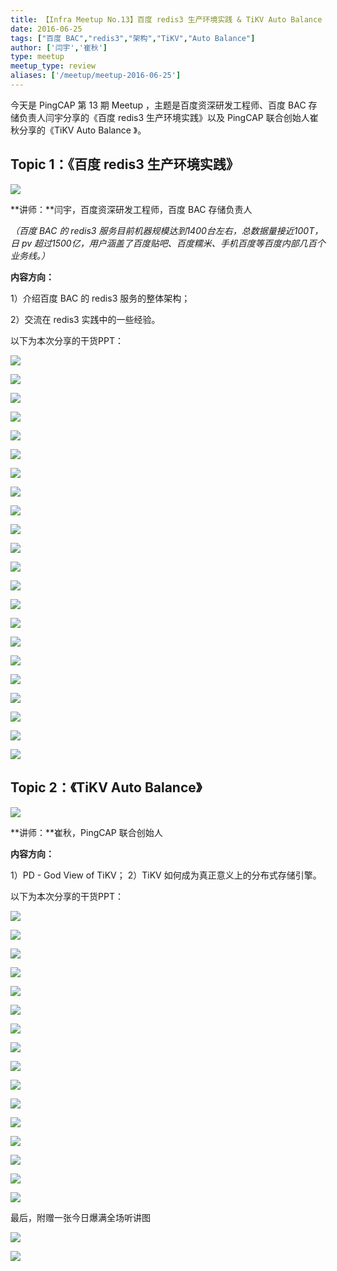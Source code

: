 ```yaml
---
title: 【Infra Meetup No.13】百度 redis3 生产环境实践 & TiKV Auto Balance
date: 2016-06-25
tags: ["百度 BAC","redis3","架构","TiKV","Auto Balance"]
author: ['闫宇','崔秋']
type: meetup
meetup_type: review
aliases: ['/meetup/meetup-2016-06-25']
---
```


今天是 PingCAP 第 13 期 Meetup ，主题是百度资深研发工程师、百度 BAC 存储负责人闫宇分享的《百度 redis3 生产环境实践》以及 PingCAP 联合创始人崔秋分享的《TiKV Auto Balance 》。

## Topic 1：《百度 redis3 生产环境实践》

![](https://upload-images.jianshu.io/upload_images/542677-100ce9780aaea02e?imageMogr2/auto-orient/strip%7CimageView2/2/w/1240)

**讲师：**闫宇，百度资深研发工程师，百度 BAC 存储负责人

*（百度 BAC 的 redis3 服务目前机器规模达到1400台左右，总数据量接近100T，日 pv 超过1500亿，用户涵盖了百度贴吧、百度糯米、手机百度等百度内部几百个业务线。）*

**内容方向：**

1）介绍百度 BAC 的 redis3 服务的整体架构；

2）交流在 redis3 实践中的一些经验。

以下为本次分享的干货PPT：

![](https://upload-images.jianshu.io/upload_images/542677-71c61abc09e53599?imageMogr2/auto-orient/strip%7CimageView2/2/w/1240)

![](https://upload-images.jianshu.io/upload_images/542677-b567cbd21a2fdc6f?imageMogr2/auto-orient/strip%7CimageView2/2/w/1240)

![](https://upload-images.jianshu.io/upload_images/542677-36ef16866ac31a1b?imageMogr2/auto-orient/strip%7CimageView2/2/w/1240)

![](https://upload-images.jianshu.io/upload_images/542677-ca78becdaad2ff3b?imageMogr2/auto-orient/strip%7CimageView2/2/w/1240)

![](https://upload-images.jianshu.io/upload_images/542677-86d309a20d00c27d?imageMogr2/auto-orient/strip%7CimageView2/2/w/1240)

![](https://upload-images.jianshu.io/upload_images/542677-cb794303348131f2?imageMogr2/auto-orient/strip%7CimageView2/2/w/1240)

![](https://upload-images.jianshu.io/upload_images/542677-c4826011443db78d?imageMogr2/auto-orient/strip%7CimageView2/2/w/1240)

![](https://upload-images.jianshu.io/upload_images/542677-5d90ebdd8ad8666c?imageMogr2/auto-orient/strip%7CimageView2/2/w/1240)

![](https://upload-images.jianshu.io/upload_images/542677-9efaa2197c87c60a?imageMogr2/auto-orient/strip%7CimageView2/2/w/1240)

![](https://upload-images.jianshu.io/upload_images/542677-239ae0c85fd32d96?imageMogr2/auto-orient/strip%7CimageView2/2/w/1240)

![](https://upload-images.jianshu.io/upload_images/542677-b4904239a677b6f2?imageMogr2/auto-orient/strip%7CimageView2/2/w/1240)

![](https://upload-images.jianshu.io/upload_images/542677-01adce565d6938c7?imageMogr2/auto-orient/strip%7CimageView2/2/w/1240)

![](https://upload-images.jianshu.io/upload_images/542677-81fc44eb7d4957ba?imageMogr2/auto-orient/strip%7CimageView2/2/w/1240)

![](https://upload-images.jianshu.io/upload_images/542677-19a287c7a268cc2e?imageMogr2/auto-orient/strip%7CimageView2/2/w/1240)

![](https://upload-images.jianshu.io/upload_images/542677-00f472686bb3a375?imageMogr2/auto-orient/strip%7CimageView2/2/w/1240)

![](https://upload-images.jianshu.io/upload_images/542677-0a16d983eeec6330?imageMogr2/auto-orient/strip%7CimageView2/2/w/1240)

![](https://upload-images.jianshu.io/upload_images/542677-bea0dc6be66e9702?imageMogr2/auto-orient/strip%7CimageView2/2/w/1240)

![](https://upload-images.jianshu.io/upload_images/542677-aa62c4ddda54d857?imageMogr2/auto-orient/strip%7CimageView2/2/w/1240)

![](https://upload-images.jianshu.io/upload_images/542677-088f0aed39fc9412?imageMogr2/auto-orient/strip%7CimageView2/2/w/1240)

![](https://upload-images.jianshu.io/upload_images/542677-15cecc5f4aab7381?imageMogr2/auto-orient/strip%7CimageView2/2/w/1240)

![](https://upload-images.jianshu.io/upload_images/542677-0465a549d09a582b?imageMogr2/auto-orient/strip%7CimageView2/2/w/1240)

![](https://upload-images.jianshu.io/upload_images/542677-59eec49c06c8321d?imageMogr2/auto-orient/strip%7CimageView2/2/w/1240)

## Topic 2：《TiKV Auto Balance》

![](https://upload-images.jianshu.io/upload_images/542677-bc3557a716b2db73?imageMogr2/auto-orient/strip%7CimageView2/2/w/1240)

**讲师：**崔秋，PingCAP 联合创始人

**内容方向：**

1）PD - God View of TiKV；
2）TiKV 如何成为真正意义上的分布式存储引擎。

以下为本次分享的干货PPT：

![](https://upload-images.jianshu.io/upload_images/542677-e8441811b53dcbbd?imageMogr2/auto-orient/strip%7CimageView2/2/w/1240)

![](https://upload-images.jianshu.io/upload_images/542677-5b606c712fa40d43?imageMogr2/auto-orient/strip%7CimageView2/2/w/1240)

![](https://upload-images.jianshu.io/upload_images/542677-27fdf8af1098064c?imageMogr2/auto-orient/strip%7CimageView2/2/w/1240)

![](https://upload-images.jianshu.io/upload_images/542677-ee34a5a790d0b049?imageMogr2/auto-orient/strip%7CimageView2/2/w/1240)

![](https://upload-images.jianshu.io/upload_images/542677-a7cc5967f00dde51?imageMogr2/auto-orient/strip%7CimageView2/2/w/1240)

![](https://upload-images.jianshu.io/upload_images/542677-0d9a641e17908676?imageMogr2/auto-orient/strip%7CimageView2/2/w/1240)

![](https://upload-images.jianshu.io/upload_images/542677-b9d36900c60dc4ca?imageMogr2/auto-orient/strip%7CimageView2/2/w/1240)

![](https://upload-images.jianshu.io/upload_images/542677-734962ee7c1e03e7?imageMogr2/auto-orient/strip%7CimageView2/2/w/1240)

![](https://upload-images.jianshu.io/upload_images/542677-3506e6ee41944e0f?imageMogr2/auto-orient/strip%7CimageView2/2/w/1240)

![](https://upload-images.jianshu.io/upload_images/542677-8559af80187f8e32?imageMogr2/auto-orient/strip%7CimageView2/2/w/1240)

![](https://upload-images.jianshu.io/upload_images/542677-b003b267df414597?imageMogr2/auto-orient/strip%7CimageView2/2/w/1240)

![](https://upload-images.jianshu.io/upload_images/542677-f863da0295f6fec9?imageMogr2/auto-orient/strip%7CimageView2/2/w/1240)

![](https://upload-images.jianshu.io/upload_images/542677-d93f62d4340ed86b?imageMogr2/auto-orient/strip%7CimageView2/2/w/1240)

![](https://upload-images.jianshu.io/upload_images/542677-b9f7aaf51abc4918?imageMogr2/auto-orient/strip%7CimageView2/2/w/1240)

![](https://upload-images.jianshu.io/upload_images/542677-0ba34f358dfb8bf8?imageMogr2/auto-orient/strip%7CimageView2/2/w/1240)

![](https://upload-images.jianshu.io/upload_images/542677-7e8ecdf2bfe582df?imageMogr2/auto-orient/strip%7CimageView2/2/w/1240) 

最后，附赠一张今日爆满全场听讲图

![](https://upload-images.jianshu.io/upload_images/542677-892f2e1557933bcd?imageMogr2/auto-orient/strip%7CimageView2/2/w/1240)

![](https://upload-images.jianshu.io/upload_images/542677-68ababc3bb2bce85?imageMogr2/auto-orient/strip%7CimageView2/2/w/1240)

